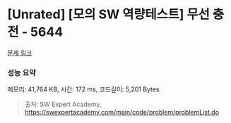 # [Unrated] [모의 SW 역량테스트] 무선 충전 - 5644 

[문제 링크](https://swexpertacademy.com/main/code/problem/problemDetail.do?contestProbId=AWXRDL1aeugDFAUo) 

### 성능 요약

메모리: 41,764 KB, 시간: 172 ms, 코드길이: 5,201 Bytes



> 출처: SW Expert Academy, https://swexpertacademy.com/main/code/problem/problemList.do